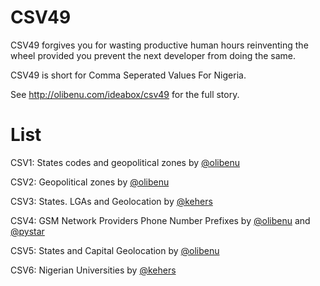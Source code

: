CSV49
=========

CSV49 forgives you for wasting productive human hours reinventing the wheel provided you prevent the next developer from doing the same.

CSV49 is short for Comma Seperated Values For Nigeria.

See http://olibenu.com/ideabox/csv49 for the full story.

List
=========

CSV1: States codes and geopolitical zones by [@olibenu](http://twitter.com/olibenu)

CSV2: Geopolitical zones by [@olibenu](http://twitter.com/olibenu)

CSV3: States. LGAs and Geolocation by [@kehers](http://twitter.com/kehers)

CSV4: GSM Network Providers Phone Number Prefixes by [@olibenu](http://twitter.com/olibenu) and [@pystar](http://twitter.com/pystar)

CSV5: States and Capital Geolocation by [@olibenu](http://twitter.com/olibenu)

CSV6: Nigerian Universities by [@kehers](http://twitter.com/kehers)
